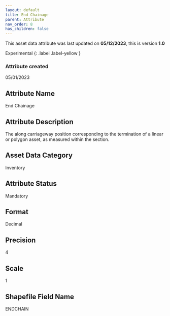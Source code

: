 ```yaml
---
layout: default
title: End Chainage
parent: Attribute
nav_order: 8
has_children: false
---
```


This asset data attribute was last updated on **05/12/2023**, this is version **1.0**

Experimental
{: .label .label-yellow }

### Attribute created
05/01/2023

## Attribute Name
End Chainage

## Attribute Description
The along carriageway position corresponding to the termination of a linear or polygon asset, as measured within the section.

## Asset Data Category
Inventory

## Attribute Status
Mandatory

## Format
Decimal

## Precision
4

## Scale
1

## Shapefile Field Name
ENDCHAIN
